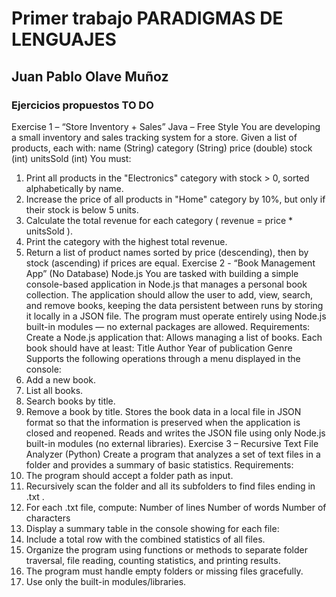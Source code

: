 # Primer trabajo PARADIGMAS DE LENGUAJES
## Juan Pablo Olave Muñoz
### Ejercicios propuestos TO DO
Exercise 1 – “Store Inventory + Sales” Java – Free Style
You are developing a small inventory and sales tracking system for a store.
Given a list of products, each with:
name (String)
category (String)
price (double)
stock (int)
unitsSold (int)
You must:
1. Print all products in the "Electronics" category with stock > 0, sorted
alphabetically by name.
2. Increase the price of all products in "Home" category by 10%, but only if their
stock is below 5 units.
3. Calculate the total revenue for each category ( revenue = price * unitsSold ).
4. Print the category with the highest total revenue.
5. Return a list of product names sorted by price (descending), then by stock
(ascending) if prices are equal.
Exercise 2 - “Book Management App” (No Database) Node.js
You are tasked with building a simple console-based application in Node.js that
manages a personal book collection. The application should allow the user to add,
view, search, and remove books, keeping the data persistent between runs by
storing it locally in a JSON file. The program must operate entirely using Node.js
built-in modules — no external packages are allowed.
Requirements:
Create a Node.js application that:
Allows managing a list of books. Each book should have at least:
Title
Author
Year of publication
Genre
Supports the following operations through a menu displayed in the console:
1. Add a new book.
2. List all books.
3. Search books by title.
4. Remove a book by title.
Stores the book data in a local file in JSON format so that the information is
preserved when the application is closed and reopened.
Reads and writes the JSON file using only Node.js built-in modules (no
external libraries).
Exercise 3 – Recursive Text File Analyzer (Python)
Create a program that analyzes a set of text files in a folder and provides a
summary of basic statistics.
Requirements:
1. The program should accept a folder path as input.
2. Recursively scan the folder and all its subfolders to find files ending in .txt .
3. For each .txt file, compute:
Number of lines
Number of words
Number of characters
4. Display a summary table in the console showing for each file:
5. Include a total row with the combined statistics of all files.
6. Organize the program using functions or methods to separate folder traversal,
file reading, counting statistics, and printing results.
7. The program must handle empty folders or missing files gracefully.
8. Use only the built-in modules/libraries.